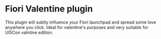 # Fiori Valentine plugin

This plugin will subtly influence your Fiori launchpad and spread some love anywhere you click. Ideal for valentine's purposes and very suitable for UI5Con valntine edition.
